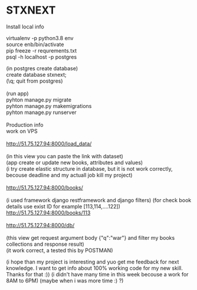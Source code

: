 # STXNEXT
Install local info

virtualenv -p python3.8 env<br />
source enb/bin/activate<br />
pip freeze -r requrements.txt<br />
psql -h localhost -p postgres<br />

(in postgres create database)<br />
create database stxnext;<br />
(\q; quit from postgres)<br />
<br />
(run app)<br />
pyhton manage.py migrate<br />
pyhton manage.py makemigrations<br />
pyhton manage.py runserver<br />
<br />
Production info<br />
work on VPS<br />
<br />
http://51.75.127.94:8000/load_data/<br />
<br />
(in this view you can paste the link with dataset)<br />
(app create or update new books, attributes and values)<br />
(i try create elastic structure in database, but it is not work correctly, becouse deadline and my actuall job kill my project)<br />
<br />
http://51.75.127.94:8000/books/<br />
<br />
(i used framework django restframework and django filters)
(for check book details use exist ID for example [113,114,....122])
http://51.75.127.94:8000/books/113<br />
<br />
http://51.75.127.94:8000/db/<br />
<br />
(this view get request argument body {"q":"war"} and filter my books collections and response result)<br />
(it work correct, a tested this by POSTMAN)<br />

(i hope than my project is interesting and yuo get me feedback for next knowledge. I want to get info about 100% working code for my new skill. Thanks for that :))
(i didn't have many time in this week becouse a work for 8AM to 6PM)
(maybe when i was more time :) ?)




